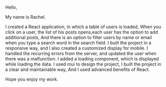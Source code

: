 Hello,

My name is Rachel.

I created a React application, in which a table of users is loaded,
When you click on a user, the list of his posts opens,each user has the option to add additional posts,
And there is an option to filter users by name or email when you type a search word in the search field.
I built the project in a responsive way, and I also created a customized display for mobile.
I handled the recurring errors from the server, and updated the user when there was a malfunction.
I added a loading component, which is displayed while loading the data.
I used mui to design the project,
I built the project in a clear and maintainable way,
And I used advanced benefits of React.

Hope you enjoy my work.

